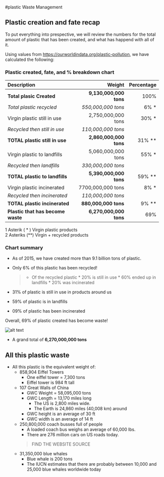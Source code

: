 #plastic Waste Management

## Plastic creation and fate recap

To put everything into prespective, we will review the numbers for the total amount of plastic that has been created, and what has happend with all of it. 

Using values from https://ourworldindata.org/plastic-pollution, we have calculated the following: 

### Plastic created, fate, and % breakdown chart

|  Description  | Weight | Percentage|
| :---- |--------------: | ---------:|
|**Total plasic Created**| **9,130,000,000 tons**|100%|
|*Total plastic recycled*|*550,000,000 tons*|6% *|
|Virgin plastic still in use|2,750,000,000 tons|30% *| 
|*Recycled then still in use*|*110,000,000 tons*| 
|**TOTAL plastic still in use**|**2,860,000,000 tons**| 31% **|
|Virgin plastic to landfills|5,060,000,000 tons| 55% *|
|*Recycled then landfills*|*330,000,000 tons*|
|**TOTAL plastic to landfills**|**5,390,000,000 tons**|59% **|
|Virgin plastic incinerated|7700,000,000 tons| 8% * |
|*Recycled then incinerated*|*110,000,000 tons*|
|**TOTAL plastic incinerated**|**880,000,000 tons**|9% **|
|**Plastic that has become waste**|**6,270,000,000 tons**|69%|
1 Asterik  ( * ) Virgin plastic products  
2 Asteriks (**) Virgin + recycled products

### Chart summary 

* As of 2015, we have created more than 9.1 billion tons of plastic.  
* Only 6% of this plastic has been recycled!  

    > * Of the recycled plastic
        * 20% is still in use
        * 60% ended up in landfills 
        * 20% was incinerated

* 31% of plastic is still in use in products around us
* 59% of plastic is in landfills 
* 09% of plastic has been incinerated 

Overall, 69% of plastic created has become waste!  
  
![alt text](https://ourworldindata.org/wp-content/uploads/2018/08/plastic-fate-768x698.png "Global plastic production and its fate 1950-2015")

* A grand total of **6,270,000,000 tons** 
    
## All this plastic waste 

- All this plastic is the equivalent weight of:
	- 858,904 Eiffel Towers
		- One eiffel tower = 7,300 tons
        - Eiffel tower is 984 ft tall 
	- 107 Great Walls of China
		- GWC Weight = 58,095,000 tons
		- GWC Length = 13,170 miles long 
			- The US is 2,800 miles wide.
			- The Earth is 24,860 miles (40,008 km) around
        - GWC height is an average of 30 ft 
        - GWC width is an average of 14 ft 
	- 250,800,000 coach busses full of people 
        - A loaded coach bus weighs an average of 60,000 lbs.
        - There are 276 million cars on US roads today. 
        > FIND THE WEBSITE SOURCE 
    - 31,350,000 blue whales 
		- Blue whale is 200 tons 
        - The IUCN estimates that there are probably between 10,000 and 25,000 blue whales worldwide today








